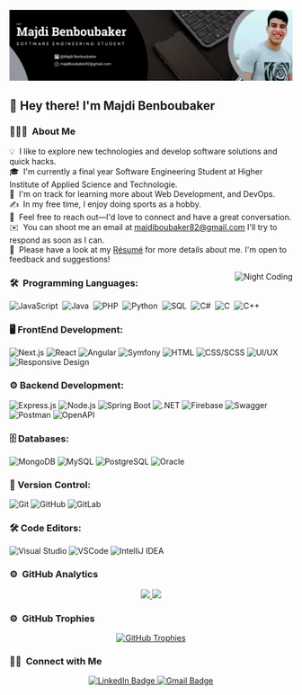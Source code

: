 ![Majdi Benboubaker GitHub Profile Banner](./GithubProfileBanner.png)

<h2>👋 Hey there! I'm Majdi Benboubaker</h2>

<!-- ## 👋 &nbsp;Hey there! I'm Majdi Benboubaker -->

### 👨🏻‍💻 &nbsp;About Me

💡 &nbsp;I like to explore new technologies and develop software solutions and quick hacks.\
🎓 &nbsp;I'm currently a final year Software Engineering Student at Higher Institute of Applied Science and Technologie.\
🌱 &nbsp;I'm on track for learning more about Web Development, and DevOps.\
✍️ &nbsp;In my free time, I enjoy doing sports as a hobby.\
💬 &nbsp;Feel free to reach out—I'd love to connect and have a great conversation.\
✉️ &nbsp;You can shoot me an email at majdiboubaker82@gmail.com I'll try to respond as soon as I can.\
📄 &nbsp;Please have a look at my [Résumé]() for more details about me. I'm open to feedback and suggestions!

<p><img align="right" src="https://github.com/Adam-pw/Adam-pw/blob/main/animation_500_kxa883sd.gif" alt="Night Coding" /></p>


### 🛠 &nbsp;Programming Languages:

![JavaScript](https://img.shields.io/badge/-JavaScript-05122A?style=flat&logo=javascript)&nbsp;
![Java](https://img.shields.io/badge/-Java-05122A?style=flat&logo=Java&logoColor=FFA518)&nbsp;
![PHP](https://img.shields.io/badge/-PHP-05122A?style=flat&logo=php)&nbsp;
![Python](https://img.shields.io/badge/-Python-05122A?style=flat&logo=python)&nbsp;
![SQL](https://img.shields.io/badge/-SQL-05122A?style=flat&logo=postgresql)&nbsp;
![C#](https://img.shields.io/badge/-C%23-05122A?style=flat&logo=c-sharp&logoColor=239120)&nbsp;
![C](https://img.shields.io/badge/-C-05122A?style=flat&logo=C&logoColor=A8B9CC)&nbsp;
![C++](https://img.shields.io/badge/-C++-05122A?style=flat&logo=C%2B%2B&logoColor=00599C)&nbsp;

### 🖥️ FrontEnd Development:

![Next.js](https://img.shields.io/badge/Next.js-000000?style=flat-square&logo=nextdotjs&logoColor=white)
![React](https://img.shields.io/badge/React-20232A?style=flat-square&logo=react&logoColor=61DAFB)
![Angular](https://img.shields.io/badge/Angular-DD0031?style=flat-square&logo=angular&logoColor=white)
![Symfony](https://img.shields.io/badge/Symfony-000000?style=flat-square&logo=symfony&logoColor=white)
![HTML](https://img.shields.io/badge/HTML5-E34F26?style=flat-square&logo=html5&logoColor=white)
![CSS/SCSS](https://img.shields.io/badge/CSS3-1572B6?style=flat-square&logo=css3&logoColor=white)
![UI/UX](https://img.shields.io/badge/UI/UX-3DDC84?style=flat-square)
![Responsive Design](https://img.shields.io/badge/Responsive_Design-239120?style=flat-square&logo=responsive-design)

### ⚙️ Backend Development:
![Express.js](https://img.shields.io/badge/Express.js-404D59?style=flat-square)
![Node.js](https://img.shields.io/badge/Node.js-43853D?style=flat-square&logo=node-dot-js&logoColor=white)
![Spring Boot](https://img.shields.io/badge/Spring_Boot-6DB33F?style=flat-square&logo=spring-boot&logoColor=white)
![.NET](https://img.shields.io/badge/.NET-512BD4?style=flat-square&logo=dotnet&logoColor=white)
![Firebase](https://img.shields.io/badge/Firebase-FFCA28?style=flat-square&logo=firebase&logoColor=white)
![Swagger](https://img.shields.io/badge/Swagger-85EA2D?style=flat-square&logo=swagger&logoColor=white)
![Postman](https://img.shields.io/badge/Postman-FF6C37?style=flat-square&logo=postman&logoColor=white)
![OpenAPI](https://img.shields.io/badge/OpenAPI-6BA539?style=flat-square&logo=openapi-initiative&logoColor=white)

### 🗄️ Databases:
![MongoDB](https://img.shields.io/badge/MongoDB-4EA94B?style=flat-square&logo=mongodb&logoColor=white)
![MySQL](https://img.shields.io/badge/MySQL-4479A1?style=flat-square&logo=mysql&logoColor=white)
![PostgreSQL](https://img.shields.io/badge/PostgreSQL-336791?style=flat-square&logo=postgresql&logoColor=white)
![Oracle](https://img.shields.io/badge/Oracle-F80000?style=flat-square&logo=oracle&logoColor=white)

### 🔄 Version Control:
![Git](https://img.shields.io/badge/Git-F05032?style=flat-square&logo=git&logoColor=white)
![GitHub](https://img.shields.io/badge/GitHub-181717?style=flat-square&logo=github&logoColor=white)
![GitLab](https://img.shields.io/badge/GitLab-FC6D26?style=flat-square&logo=gitlab&logoColor=white)

### 🛠️ Code Editors:
![Visual Studio](https://img.shields.io/badge/Visual_Studio-5C2D91?style=flat-square&logo=visualstudio&logoColor=white)
![VSCode](https://img.shields.io/badge/VSCode-007ACC?style=flat-square&logo=visual-studio-code&logoColor=white)
![IntelliJ IDEA](https://img.shields.io/badge/IntelliJ_IDEA-000000?style=flat-square&logo=intellij-idea&logoColor=white)

### ⚙️ &nbsp;GitHub Analytics

<p align="center">
<a href="https://github.com/BenBoubakerMajdi">
  <img height="180em" src="https://github-readme-stats-eight-theta.vercel.app/api?username=BenBoubakerMajdi&show_icons=true&theme=algolia&include_all_commits=true&count_private=true"/>
  <img height="180em" src="https://github-readme-stats-eight-theta.vercel.app/api/top-langs/?username=BenBoubakerMajdi&layout=compact&langs_count=8&theme=algolia"/>
</a>
</p>

### ⚙️ &nbsp;GitHub Trophies

<p align="center">
  <a href="https://github.com/BenBoubakerMajdi">
    <img src="https://github-profile-trophy.vercel.app/?username=BenBoubakerMajdi&theme=algolia&no-frame=true&row=1&column=4" alt="GitHub Trophies" />
  </a>
</p>


### 🤝🏻 &nbsp;Connect with Me

<p align="center">
  <a href="https://www.linkedin.com/in/majdi-benboubaker/">
    <img src="https://img.shields.io/badge/LinkedIn-0077B5?style=for-the-badge&logo=Linkedin&logoColor=white&size=20" alt="LinkedIn Badge" width="100" height="35"/>
  </a>
  <a href="mailto:majdiboubaker82@gmail.com">
    <img src="https://img.shields.io/badge/Gmail-D14836?style=for-the-badge&logo=Gmail&logoColor=white&size=20" alt="Gmail Badge" width="100" height="35"/>
  </a>
</p>


